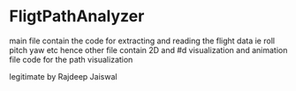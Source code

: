 # FligtPathAnalyzer

main file contain the code for extracting and reading the flight data ie roll pitch yaw etc
hence other file contain 2D and #d visualization
and animation file code for the path visualization

legitimate by Rajdeep Jaiswal

